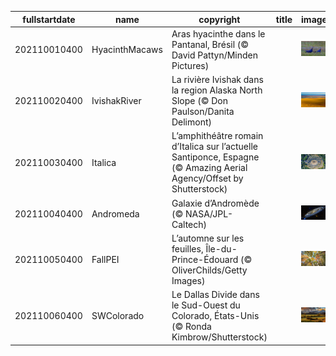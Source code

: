 |fullstartdate|name|copyright|title|image|
|--|--|--|--|--|
202110010400|HyacinthMacaws|Aras hyacinthe dans le Pantanal, Brésil (© David Pattyn/Minden Pictures)||![](/fr-CA/2021/10/202110010400HyacinthMacaws.jpg)|
202110020400|IvishakRiver|La rivière Ivishak dans la region Alaska North Slope (© Don Paulson/Danita Delimont)||![](/fr-CA/2021/10/202110020400IvishakRiver.jpg)|
202110030400|Italica|L’amphithéâtre romain d’Italica sur l’actuelle Santiponce, Espagne (© Amazing Aerial Agency/Offset by Shutterstock)||![](/fr-CA/2021/10/202110030400Italica.jpg)|
202110040400|Andromeda|Galaxie d’Andromède (© NASA/JPL-Caltech)||![](/fr-CA/2021/10/202110040400Andromeda.jpg)|
202110050400|FallPEI|L’automne sur les feuilles, Île-du-Prince-Édouard (© OliverChilds/Getty Images)||![](/fr-CA/2021/10/202110050400FallPEI.jpg)|
202110060400|SWColorado|Le Dallas Divide dans le Sud-Ouest du Colorado, États-Unis (© Ronda Kimbrow/Shutterstock)||![](/fr-CA/2021/10/202110060400SWColorado.jpg)|
